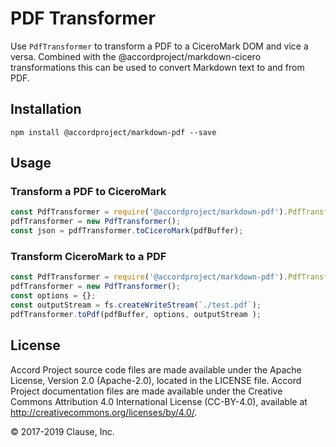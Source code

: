 # PDF Transformer

Use `PdfTransformer` to transform a PDF to a CiceroMark DOM and vice a versa. Combined with the @accordproject/markdown-cicero
transformations this can be used to convert Markdown text to and from PDF.

## Installation

```
npm install @accordproject/markdown-pdf --save
```

## Usage

### Transform a PDF to CiceroMark

``` javascript
const PdfTransformer = require('@accordproject/markdown-pdf').PdfTransformer;
pdfTransformer = new PdfTransformer();
const json = pdfTransformer.toCiceroMark(pdfBuffer);
```

### Transform CiceroMark to a PDF

``` javascript
const PdfTransformer = require('@accordproject/markdown-pdf').PdfTransformer;
pdfTransformer = new PdfTransformer();
const options = {};
const outputStream = fs.createWriteStream(`./test.pdf`);
pdfTransformer.toPdf(pdfBuffer, options, outputStream );
```

## License <a name="license"></a>
Accord Project source code files are made available under the Apache License, Version 2.0 (Apache-2.0), located in the LICENSE file. Accord Project documentation files are made available under the Creative Commons Attribution 4.0 International License (CC-BY-4.0), available at http://creativecommons.org/licenses/by/4.0/.

© 2017-2019 Clause, Inc.
